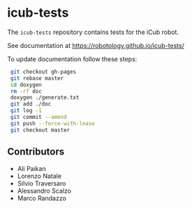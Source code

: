 icub-tests
==========
The `icub-tests` repository contains tests for the iCub robot.

See documentation at https://robotology.github.io/icub-tests/

To update documentation follow these steps:

```bash
 git checkout gh-pages
 git rebase master
 cd doxygen
 rm -rf doc
 doxygen ./generate.txt
 git add ./doc
 git log -1
 git commit --amend
 git push --force-with-lease
 git checkout master
```

## Contributors

* Ali Paikan 
* Lorenzo Natale
* Silvio Traversaro
* Alessandro Scalzo
* Marco Randazzo

